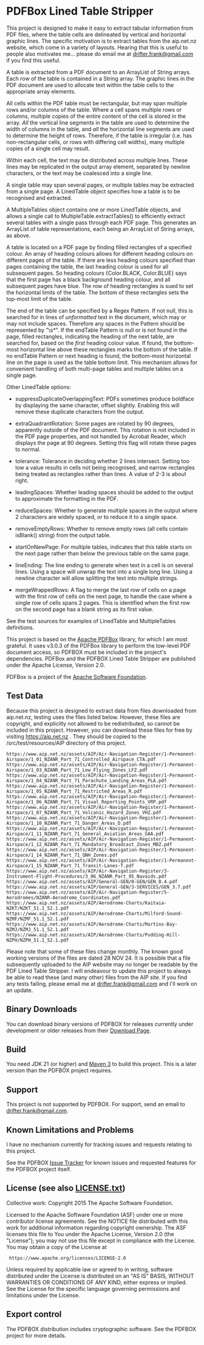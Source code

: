 <!---
  Licensed to the Apache Software Foundation (ASF) under one or more
  contributor license agreements.  See the NOTICE file distributed with
  this work for additional information regarding copyright ownership.
  The ASF licenses this file to You under the Apache License, Version 2.0
  (the "License"); you may not use this file except in compliance with
  the License.  You may obtain a copy of the License at

       http://www.apache.org/licenses/LICENSE-2.0

  Unless required by applicable law or agreed to in writing, software
  distributed under the License is distributed on an "AS IS" BASIS,
  WITHOUT WARRANTIES OR CONDITIONS OF ANY KIND, either express or implied.
  See the License for the specific language governing permissions and
  limitations under the License.
--->

PDFBox Lined Table Stripper
===========================

This project is designed to make it easy to extract tabular information from
PDF files, where the table cells are delineated by vertical and horizontal
graphic lines. The specific motivation is to extract tables from the
aip.net.nz website, which come in a variety of layouts. Hearing that this
is useful to people also motivates me... please do email me at 
drifter.frank@gmail.com if you find this useful.

A table is extracted from a PDF document to an ArrayList of String arrays. Each
row of the table is contained in a String array. The graphic lines in the PDF 
document are used to allocate text within the table cells to the appropriate 
array elements.

All cells within the PDF table must be rectangular, but may span multiple rows
and/or columns of the table. Where a cell spans multiple rows or columns, 
multiple copies of the entire content of the cell is stored in the array. *All* 
the vertical line segments in the table are used to determine the width of
columns in the table, and *all* the horizontal line segments are used to 
determine the height of rows. Therefore, if the table is irregular (i.e. has 
non-rectangular cells, or rows with differing cell widths), many multiple copies
of a single cell may result.

Within each cell, the text may be distributed across multiple lines. These lines
may be replicated in the output array element, separated by newline characters,
or the text may be coalesced into a single line.

A single table may span several pages, or multiple tables may be extracted from 
a single page. A LinedTable object specifies how a table is to be recognised
and extracted.

A MultipleTables object contains one or more LinedTable objects, and allows
a single call to MultipleTable.extractTables() to efficiently extract several
tables with a single pass through each PDF page. This generates an ArrayList of
table representations, each being an ArrayList of String arrays, as above.

A table is located on a PDF page by finding filled rectangles of a specified
colour. An array of heading colours allows for different heading colours on 
different pages of the table. If there are less heading colours specified than 
pages containing the table, the last heading colour is used for all subsequent 
pages. So heading colours {Color.BLACK, Color.BLUE} says that the first page has 
a black background heading colour, and all subsequent pages have blue. The row 
of heading rectangles is sued to set the horizontal limits of the table. The 
bottom of these rectangles sets the top-most limit of the table.

The end of the table can be specified by a Regex Pattern. If not null, this is 
searched for in lines of *unformatted* text in the document, which may or may
not include spaces. Therefore any spaces in the Pattern should be represented
by "\s*". If the endTable Pattern is null or is not found in the page, filled 
rectangles, indicating the heading of the next table, are searched for, based on
the *first* heading colour value. If found, the bottom-most horizontal line
above these rectangles marks the bottom of the table. If no endTable Pattern or
next heading is found, the bottom-most horizontal line on the page is used as 
the table bottom limit. This mechanism allows for convenient handling of both 
multi-page tables and multiple tables on a single page.

Other LinedTable options:
* suppressDuplicateOverlappingText: PDFs sometimes produce boldface by 
displaying the same character, offset slightly. Enabling this will remove these
duplicate characters from the output.

* extraQuadrantRotation: Some pages are rotated by 90 degrees, apparently 
outside of the PDF document. This rotation is not included in the PDF page 
properties, and not handled by Acrobat Reader, which displays the page at
90 degrees. Setting this flag will rotate these pages to normal.

* tolerance: Tolerance in deciding whether 2 lines intersect. Setting too low a
value results in cells not being recognised, and narrow rectangles being treated
as rectangles rather than lines. A value of 2-3 is about right.

* leadingSpaces: Whether leading spaces should be added to the output to
approximate the formatting in the PDF.
 
* reduceSpaces: Whether to generate multiple spaces in the output where 2 
characters are widely spaced, or to reduce it to a single space.

* removeEmptyRows: Whether to remove empty rows (all cells contain isBlank()
string) from the output table.

* startOnNewPage: For multiple tables, indicates that this table starts on the
next page rather than below the previous table on the same page.

* lineEnding: The line ending to generate when text in a cell is on several 
lines. Using a space will unwrap the text into a single long line. Using a
newline character will allow splitting the text into multiple strings.

* mergeWrappedRows: A flag to merge the last row of cells on a page with the
first row of cells on the next page, to handle the case where a single row of
cells spans 2 pages. This is identified when the first row on the second page
has a blank string as its first value.

See the test sources for examples of LinedTable and MultipleTables definitions. 

This project is based on the [Apache PDFBox](https://pdfbox.apache.org/) library,
for which I am most grateful. It uses v3.0.3 of the PDFBox library to perform the 
low-level PDF document access, so PDFBOX must be included in the project's 
dependencies. PDFBox and the PDFBOX Lined Table Stripper are published under the 
Apache License, Version 2.0.

PDFBox is a project of the [Apache Software Foundation](https://www.apache.org/).

Test Data
---------

Because this project is designed to extract data from files downloaded from
aip.net.nz, testing uses the files listed below. However, these files are
copyright, and explicitly not allowed to be redistributed, so cannot be
included in this project. However, you can download these files for free by 
visiting https://aip.net.nz . They should be copied to the /src/test/resources/AIP
directory of this project.

    https://www.aip.net.nz/assets/AIP/Air-Navigation-Register/1-Permanent-Airspace/1_01_NZANR_Part_71_Controlled_Airspace_CTA.pdf
    https://www.aip.net.nz/assets/AIP/Air-Navigation-Register/1-Permanent-Airspace/1_03_NZANR_Part_71_Low_Flying_Zones_LFZ.pdf
    https://www.aip.net.nz/assets/AIP/Air-Navigation-Register/1-Permanent-Airspace/1_04_NZANR_Part_71_Parachute_Landing_Areas_PLA.pdf
    https://www.aip.net.nz/assets/AIP/Air-Navigation-Register/1-Permanent-Airspace/1_05_NZANR_Part_71_Restricted_Areas_R.pdf
    https://www.aip.net.nz/assets/AIP/Air-Navigation-Register/1-Permanent-Airspace/1_06_NZANR_Part_71_Visual_Reporting_Points_VRP.pdf
    https://www.aip.net.nz/assets/AIP/Air-Navigation-Register/1-Permanent-Airspace/1_07_NZANR_Part_71_Volcanic_Hazard_Zones_VHZ.pdf
    https://www.aip.net.nz/assets/AIP/Air-Navigation-Register/1-Permanent-Airspace/1_10_NZANR_Part_71_Danger_Areas_D.pdf
    https://www.aip.net.nz/assets/AIP/Air-Navigation-Register/1-Permanent-Airspace/1_11_NZANR_Part_71_General_Aviation_Areas_GAA.pdf
    https://www.aip.net.nz/assets/AIP/Air-Navigation-Register/1-Permanent-Airspace/1_12_NZANR_Part_71_Mandatory_Broadcast_Zones_MBZ.pdf
    https://www.aip.net.nz/assets/AIP/Air-Navigation-Register/1-Permanent-Airspace/1_14_NZANR_Part_71_QNH_Zones.pdf
    https://www.aip.net.nz/assets/AIP/Air-Navigation-Register/1-Permanent-Airspace/1_15_NZANR_Part_71_Transit-Lanes-T.pdf
    https://www.aip.net.nz/assets/AIP/Air-Navigation-Register/3-Instrument-Flight-Procedures/3_06_NZANR_Part_95_Navaids.pdf
    https://www.aip.net.nz/assets/AIP/General-GEN/0-GEN/GEN_0.4.pdf
    https://www.aip.net.nz/assets/AIP/General-GEN/3-SERVICES/GEN_3.7.pdf
    https://www.aip.net.nz/assets/AIP/Air-Navigation-Register/5-Aerodromes/NZANR-Aerodrome_Coordinates.pdf
    https://www.aip.net.nz/assets/AIP/Aerodrome-Charts/Kaitaia-NZKT/NZKT_51.1_52.1.pdf
    https://www.aip.net.nz/assets/AIP/Aerodrome-Charts/Milford-Sound-NZMF/NZMF_51.1_52.1.pdf
    https://www.aip.net.nz/assets/AIP/Aerodrome-Charts/Martins-Bay-NZMJ/NZMJ_51.1_52.1.pdf
    https://www.aip.net.nz/assets/AIP/Aerodrome-Charts/Pudding-Hill-NZPH/NZPH_51.1_52.1.pdf

Please note that some of these files change monthly. The known good working
versions of the files are dated 28 NOV 24. It is possible that a file 
subsequently uploaded to the AIP website may no longer be readable by the
PDF Lined Table Stripper. I will endeavour to update this project to always be
able to read these (and many other) files from the AIP site. If you find any 
tests failing, please email me at drifter.frank@gmail.com and I'll work on an
update.

Binary Downloads
----------------

You can download binary versions of PDFBOX for releases currently under 
development or older releases from their [Download Page](https://pdfbox.apache.org/download.cgi).

Build
-----

You need JDK 21 (or higher) and [Maven 3](https://maven.apache.org/) to
build this project. This is a later version than the PDFBOX project requires.

Support
-------

This project is not supported by PDFBOX. For support, send an email to
drifter.frank@gmail.com.

Known Limitations and Problems
------------------------------

I have no mechanism currently for tracking issues and requests relating to this
project.

See the PDFBOX [Issue Tracker](https://issues.apache.org/jira/browse/PDFBOX) for
known issues and requested features for the PDFBOX project itself. 

License (see also [LICENSE.txt](https://github.com/apache/pdfbox/blob/trunk/LICENSE.txt))
------------------------------

Collective work: Copyright 2015 The Apache Software Foundation.

Licensed to the Apache Software Foundation (ASF) under one or more
contributor license agreements.  See the NOTICE file distributed with
this work for additional information regarding copyright ownership.
The ASF licenses this file to You under the Apache License, Version 2.0
(the "License"); you may not use this file except in compliance with
the License.  You may obtain a copy of the License at

     https://www.apache.org/licenses/LICENSE-2.0

Unless required by applicable law or agreed to in writing, software
distributed under the License is distributed on an "AS IS" BASIS,
WITHOUT WARRANTIES OR CONDITIONS OF ANY KIND, either express or implied.
See the License for the specific language governing permissions and
limitations under the License.

Export control
--------------

The PDFBOX distribution includes cryptographic software. See the PDFBOX project
for more details.
